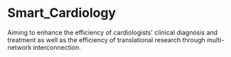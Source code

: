 # Smart_Cardiology
Aiming to enhance the efficiency of cardiologists' clinical diagnosis and treatment as well as the efficiency of translational research through multi-network interconnection.
